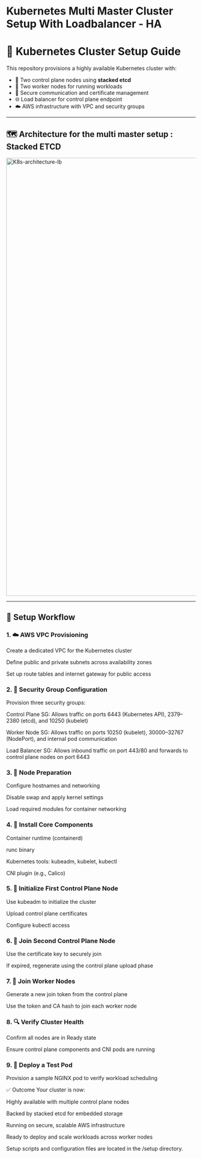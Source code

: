 # Kubernetes Multi Master Cluster Setup With Loadbalancer - HA 

# 🚀 Kubernetes Cluster Setup Guide

This repository provisions a highly available Kubernetes cluster with:

- 🧠 Two control plane nodes using **stacked etcd**
- 🧱 Two worker nodes for running workloads
- 🔐 Secure communication and certificate management
- 🌐 Load balancer for control plane endpoint
- ☁️ AWS infrastructure with VPC and security groups

---

## 🗺️ Architecture for the multi master setup :  Stacked ETCD

<img width="2177" height="1161" alt="K8s-architecture-lb" src="https://github.com/user-attachments/assets/85597433-0135-43a2-89ae-6906e0e2f06d" />

---

## 🧩 Setup Workflow

### 1. ☁️ AWS VPC Provisioning
Create a dedicated VPC for the Kubernetes cluster

Define public and private subnets across availability zones

Set up route tables and internet gateway for public access

### 2. 🔐 Security Group Configuration
Provision three security groups:

Control Plane SG: Allows traffic on ports 6443 (Kubernetes API), 2379–2380 (etcd), and 10250 (kubelet)

Worker Node SG: Allows traffic on ports 10250 (kubelet), 30000–32767 (NodePort), and internal pod communication

Load Balancer SG: Allows inbound traffic on port 443/80 and forwards to control plane nodes on port 6443

### 3. 🔧 Node Preparation
Configure hostnames and networking

Disable swap and apply kernel settings

Load required modules for container networking

### 4. 🐳 Install Core Components
Container runtime (containerd)

runc binary

Kubernetes tools: kubeadm, kubelet, kubectl

CNI plugin (e.g., Calico)

### 5. 🧠 Initialize First Control Plane Node
Use kubeadm to initialize the cluster

Upload control plane certificates

Configure kubectl access

### 6. 🧠 Join Second Control Plane Node
Use the certificate key to securely join

If expired, regenerate using the control plane upload phase

### 7. 🧱 Join Worker Nodes
Generate a new join token from the control plane

Use the token and CA hash to join each worker node

### 8. 🔍 Verify Cluster Health
Confirm all nodes are in Ready state

Ensure control plane components and CNI pods are running

### 9. 🚀 Deploy a Test Pod
Provision a sample NGINX pod to verify workload scheduling

✅ Outcome
Your cluster is now:

Highly available with multiple control plane nodes

Backed by stacked etcd for embedded storage

Running on secure, scalable AWS infrastructure

Ready to deploy and scale workloads across worker nodes

Setup scripts and configuration files are located in the /setup directory.

